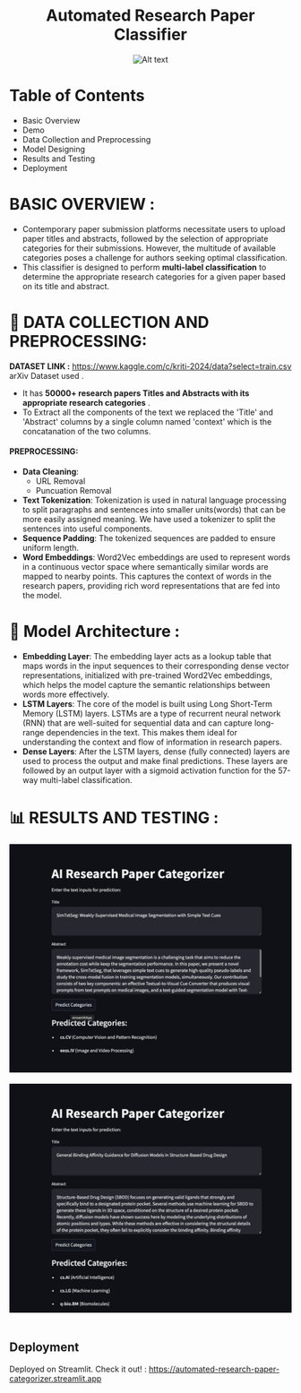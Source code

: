 <h1 align="center">Automated Research Paper Classifier</h1>

<p align="center">
  <img src="https://images.aicrowd.com/images/challenges/image_file/839/blitz_9__7.1__linkpreview_copy_5.jpg" alt="Alt text" style="width:50%; height:auto;">
</p>

# Table of Contents
- Basic Overview
- Demo
- Data Collection and Preprocessing
- Model Designing
- Results and Testing
- Deployment

# BASIC OVERVIEW :
* Contemporary paper submission platforms necessitate users to upload paper titles and abstracts, followed by the selection of appropriate categories for their submissions. However, the multitude of available categories poses a challenge for authors seeking optimal classification.
* This classifier is designed to perform **multi-label classification** to determine the appropriate research categories for a given paper based on its title and abstract.<br>

 # :floppy_disk:  DATA COLLECTION AND PREPROCESSING:
**DATASET LINK :** <https://www.kaggle.com/c/kriti-2024/data?select=train.csv> arXiv Dataset used .<br> 
* It has **50000+ research papers Titles and Abstracts with its appropriate research categories** .<br>
* To Extract all the components of the text we replaced the 'Title' and 'Abstract' columns by a single column named 'context' which is the concatanation of the two columns.
#### PREPROCESSING:
* **Data Cleaning**:
  - URL Removal
  - Puncuation Removal
* **Text Tokenization**: Tokenization is used in natural language processing to split paragraphs and sentences into smaller units(words) that can be more easily assigned meaning. We have used a tokenizer to split the sentences into useful components. 
* **Sequence Padding**: The tokenized sequences are padded to ensure uniform length.
* **Word Embeddings**: Word2Vec embeddings are used to represent words in a continuous vector space where semantically similar words are mapped to nearby points. This captures the context of words in the research papers, providing rich word representations that are fed into the model.
  

# :pushpin:  Model Architecture :

* **Embedding Layer**: The embedding layer acts as a lookup table that maps words in the input sequences to their corresponding dense vector representations, initialized with pre-trained Word2Vec embeddings, which helps the model capture the semantic relationships between words more effectively.
* **LSTM Layers**: The core of the model is built using Long Short-Term Memory (LSTM) layers. LSTMs are a type of recurrent neural network (RNN) that are well-suited for sequential data and can capture long-range dependencies in the text. This makes them ideal for understanding the context and flow of information in research papers.
* **Dense Layers**: After the LSTM layers, dense (fully connected) layers are used to process the output and make final predictions. These layers are followed by an output layer with a sigmoid activation function for the 57-way multi-label classification.

# :bar_chart:  RESULTS AND TESTING :
![Alt text](TEST1.png)
<br>
<br>
![Alt text](TEST2.png)
<br>
<br>

## Deployment

Deployed on Streamlit. Check it out! : https://automated-research-paper-categorizer.streamlit.app
